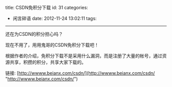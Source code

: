 title: CSDN免积分下载
id: 31
categories:
  - 闲言碎语
date: 2012-11-24 13:02:11
tags:
---

还在为CSDN的积分担心吗？

现在不用了，用用鬼哥的CSDN免积分下载吧！
</br>

根据作者的介绍，免积分下载不是采用什么漏洞，而是注册了大量的帐号，通过资源共享，积攒的积分，共享大家下载的。
</br>

链接: [http://wwww.beianx.com/csdn/](http://wwww.beianx.com/csdn/ "http://wwww.beianx.com/csdn/")